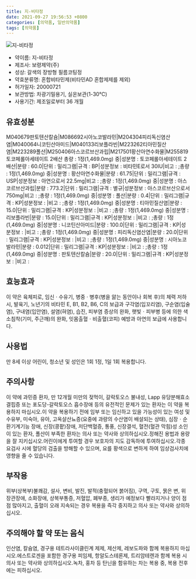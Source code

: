 ```yaml
---
title: 지-비타정
date: 2021-09-27 19:56:53 +0800
categories: [의약품, 일반의약품]
tags: [의약품]
---
```

![지-비타정](https://nedrug.mfds.go.kr/pbp/cmn/itemImageDownload/147427785474000140)

- 약이름: 지-비타정
- 제조사: 보령제약(주)
- 성상: 갈색의 장방형 필름코팅정
- 약효분류명: 혼합비타민제(비타민AD 혼합제제를 제외)
- 허가일자: 20000721
- 보관방법: 차광기밀용기, 실온보관(1-30℃)
- 사용기간: 제조일로부터 36 개월
## 유효성분
M040679판토텐산칼슘|M086692시아노코발라민|M204304피리독신염산염|M040064니코틴산아미드|M040133리보플라빈|M223262티아민질산염|M223289폴산|M250406아스코르브산과립|M217501황산아연수화물|M255819토코페롤아세테이트 2배산
총량 : 1정(1,469.0mg) 중|성분명 : 토코페롤아세테이트 2배산|분량 : 60.0|단위 : 밀리그램|규격 : BP|성분정보 : 비타민E로서 30IU|비고 : ;총량 : 1정(1,469.0mg) 중|성분명 : 황산아연수화물|분량 : 61.75|단위 : 밀리그램|규격 : USP|성분정보 : 아연으로서 22.5mg|비고 : ;총량 : 1정(1,469.0mg) 중|성분명 : 아스코르브산과립|분량 : 773.2|단위 : 밀리그램|규격 : 별규|성분정보 : 아스코르브산으로서 750mg|비고 : ;총량 : 1정(1,469.0mg) 중|성분명 : 폴산|분량 : 0.4|단위 : 밀리그램|규격 : KP|성분정보 : |비고 : ;총량 : 1정(1,469.0mg) 중|성분명 : 티아민질산염|분량 : 15.0|단위 : 밀리그램|규격 : KP|성분정보 : |비고 : ;총량 : 1정(1,469.0mg) 중|성분명 : 리보플라빈|분량 : 15.0|단위 : 밀리그램|규격 : KP|성분정보 : |비고 : ;총량 : 1정(1,469.0mg) 중|성분명 : 니코틴산아미드|분량 : 100.0|단위 : 밀리그램|규격 : KP|성분정보 : |비고 : ;총량 : 1정(1,469.0mg) 중|성분명 : 피리독신염산염|분량 : 20.0|단위 : 밀리그램|규격 : KP|성분정보 : |비고 : ;총량 : 1정(1,469.0mg) 중|성분명 : 시아노코발라민|분량 : 0.012|단위 : 밀리그램|규격 : KP|성분정보 : |비고 : ;총량 : 1정(1,469.0mg) 중|성분명 : 판토텐산칼슘|분량 : 20.0|단위 : 밀리그램|규격 : KP|성분정보 : |비고 :
## 효능효과
이 약은 육체피로, 임신 · 수유기, 병중 · 병후(병을 앓는 동안이나 회복 후)의 체력 저하 시, 발육기, 노년기의 비타민 E, B1, B2, B6, C의 보급과 구각염(입꼬리염), 구순염(입술염), 구내염(입안염), 설염(혀염), 습진, 피부염 증상의 완화, 햇빛ㆍ피부병 등에 의한 색소침착(기미, 주근깨)의 완화, 잇몸출혈ㆍ비출혈(코피) 예방과 아연의 보급에 사용합니다.
## 사용법
만 8세 이상 어린이, 청소년 및 성인은 1회 1정, 1일 1회 복용합니다.
## 주의사항
이 약에 과민증 환자, 만 12개월 미만의 젖먹이, 갈락토오스 불내성, Lapp 유당분해효소 결핍증 또는 포도당-갈락토오스 흡수장애 등의 유전적인 문제가 있는 환자는 이 약을 복용하지 마십시오.이 약을 복용하기 전에 임부 또는 임신하고 있을 가능성이 있는 여성 및 수유부, 미숙아, 유아, 고옥살산뇨증(요중에 과량의 수산염이 배설되는 상태), 심장ㆍ순환기계기능 장애, 신장(콩팥)장애, 저단백혈증, 통풍, 신장결석, 혈전(혈관 막힘)성 소인이 있는 환자, 폴산이 부족한 환자는 의사 또는 약사와 상의하십시오.정해진 용법과 용량을 잘 지키십시오.어린이에게 투여할 경우 보호자의 지도 감독하에 투여하십시오.각종 요검사 시에 혈당의 검출을 방해할 수 있으며, 요를 황색으로 변하게 하여 임상검사치에 영향을 줄 수 있습니다.
## 부작용
위부(상복부)불쾌감, 설사, 변비, 발진, 발적(충혈되어 붉어짐), 구역, 구토, 묽은 변, 위장관장애, 소화장애, 상복부통증, 저혈압, 폐부종, 생리가 예정보다 빨라지거나 양이 점점 많아지고, 출혈이 오래 지속되는 경우 복용을 즉각 중지하고 의사 또는 약사와 상의하십시오.
## 주의해야 할 약 또는 음식
인산염, 칼슘염, 경구용 테트라사이클린계 제제, 제산제, 레보도파와 함께 복용하지 마십시오.에스트로겐을 포함한 경구용 피임제, 항알도스테론제, 트리암테렌과 함께 복용 시 의사 또는 약사와 상의하십시오.녹차, 홍차 등 탄닌을 함유하는 차는 복용 중, 복용 전후에는 피하십시오.
